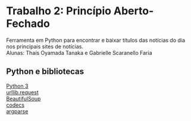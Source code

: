 # Trabalho 2: Princípio Aberto-Fechado

Ferramenta em Python para encontrar e baixar títulos das notícias do dia nos principais sites de notícias.\
Alunas: Thaís Oyamada Tanaka e Gabrielle Scaranello Faria

## Python e bibliotecas

[Python 3](https://www.python.org/downloads/)\
[urllib.request](https://docs.python.org/3/library/urllib.request.html)\
[BeautifulSoup](https://www.crummy.com/software/BeautifulSoup/bs4/doc/)\
[codecs](https://docs.python.org/3/library/codecs.html)\
[argparse](https://docs.python.org/3/library/argparse.html)